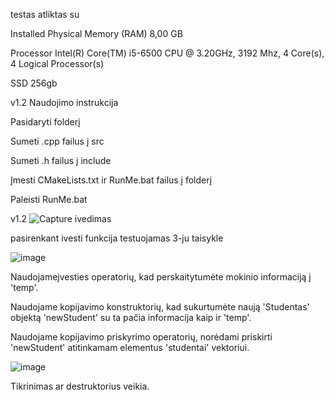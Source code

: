 testas atliktas su

Installed Physical Memory (RAM)	8,00 GB

Processor	Intel(R) Core(TM) i5-6500 CPU @ 3.20GHz, 3192 Mhz, 4 Core(s), 4 Logical Processor(s)

SSD	256gb

v1.2
Naudojimo instrukcija

Pasidaryti folderį

Sumeti .cpp failus į src

Sumeti .h failus į include

Įmesti CMakeLists.txt ir RunMe.bat failus į folderį

Paleisti RunMe.bat

v1.2
![Capture ivedimas](https://github.com/ignasrepecka/2uzd_uni/assets/146369153/6a3da033-76be-48de-9033-1f5aba45ace3)

pasirenkant ivesti funkcija testuojamas 3-ju taisykle

![image](https://github.com/ignasrepecka/2uzd_uni/assets/146369153/54440547-81cb-4b8d-a0c2-4ced99fa6ada)

Naudojameįvesties operatorių, kad perskaitytumėte mokinio informaciją į 'temp'.

Naudojame kopijavimo konstruktorių, kad sukurtumėte naują 'Studentas' objektą 'newStudent' su ta pačia informacija kaip ir 'temp'.

Naudojame kopijavimo priskyrimo operatorių, norėdami priskirti 'newStudent' atitinkamam elementus 'studentai' vektoriui.

![image](https://github.com/ignasrepecka/2uzd_uni/assets/146369153/5b7f2f24-5b5c-4bab-a948-af313a1cf723)

Tikrinimas ar destruktorius veikia.
